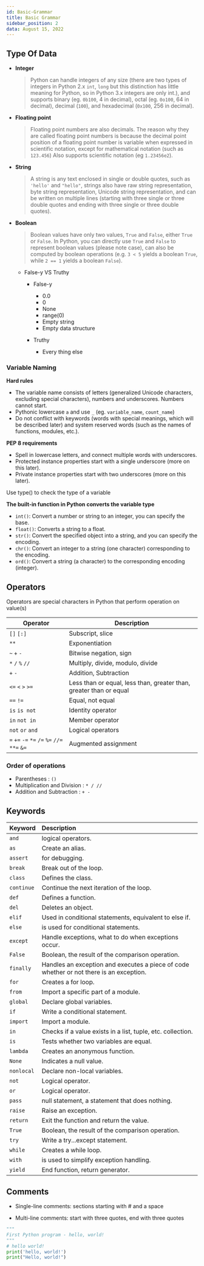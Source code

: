 ```yaml
---
id: Basic-Grammar
title: Basic Grammar
sidebar_position: 2
data: August 15, 2022
---
```


## Type Of Data

-   **Integer**

    > Python can handle integers of any size (there are two types of integers in Python 2.x `int`, `long` but this distinction has little meaning for Python, so in Python 3.x integers are only int.), and supports binary (eg. `0b100`, 4 in decimal), octal (eg. `0o100`, 64 in decimal), decimal (`100`), and hexadecimal (`0x100`, 256 in decimal).

-   **Floating point**

    > Floating point numbers are also decimals. The reason why they are called floating point numbers is because the decimal point position of a floating point number is variable when expressed in scientific notation, except for mathematical notation (such as `123.456`) Also supports scientific notation (eg `1.23456e2`).

-   **String**

    > A string is any text enclosed in single or double quotes, such as `'hello'` and `"hello"`, strings also have raw string representation, byte string representation, Unicode string representation, and can be written on multiple lines (starting with three single or three double quotes and ending with three single or three double quotes).

-   **Boolean**

    > Boolean values ​​have only two values, `True` and `False`, either `True` or `False`. In Python, you can directly use `True` and `False` to represent boolean values ​​(please note case), can also be computed by boolean operations (e.g. `3 < 5` yields a boolean `True`, while `2 == 1` yields a boolean `False`).

    -   False-y VS Truthy

        -   False-y

            -   0.0
            -   0
            -   None
            -   range(0)
            -   Empty string
            -   Empty data structure

        -   Truthy

            -   Every thing else

### Variable Naming

**Hard rules**

-   The variable name consists of letters (generalized Unicode characters, excluding special characters), numbers and underscores. Numbers cannot start.
-   Pythonic lowercase `a` and use `_` (eg. `variable_name`, `count_name`)
-   Do not conflict with keywords (words with special meanings, which will be described later) and system reserved words (such as the names of functions, modules, etc.).

**PEP 8 requirements**

-   Spell in lowercase letters, and connect multiple words with underscores.
-   Protected instance properties start with a single underscore (more on this later).
-   Private instance properties start with two underscores (more on this later).

Use type() to check the type of a variable

**The built-in function in Python converts the variable type**

-   `int()`: Convert a number or string to an integer, you can specify the base.
-   `float()`: Converts a string to a float.
-   `str()`: Convert the specified object into a string, and you can specify the encoding.
-   `chr()`: Convert an integer to a string (one character) corresponding to the encoding.
-   `ord()`: Convert a string (a character) to the corresponding encoding (integer).

## Operators

Operators are special characters in Python that perform operation on value(s)

| Operator                                      | Description                                                        |
| --------------------------------------------- | ------------------------------------------------------------------ |
| `[]` `[:]`                                    | Subscript, slice                                                   |
| `**`                                          | Exponentiation                                                     |
| `~` `+` `-`                                   | Bitwise negation, sign                                             |
| `*` `/` `%` `//`                              | Multiply, divide, modulo, divide                                   |
| `+` `-`                                       | Addition, Subtraction                                              |
| `<=` `<` `>` `>=`                             | Less than or equal, less than, greater than, greater than or equal |
| `==` `!=`                                     | Equal, not equal                                                   |
| `is` `is not`                                 | Identity operator                                                  |
| `in` `not in`                                 | Member operator                                                    |
| `not` `or` `and`                              | Logical operators                                                  |
| `=` `+=` `-=` `*=` `/=` `%=` `//=` `**=` `&=` | Augmented assignment                                               |

### Order of operations

-   Parentheses : `()`
-   Multiplication and Division : `* / //`
-   Addition and Subtraction : `+ -`

## Keywords

| Keyword    | Description                                                                             |
| :--------- | :-------------------------------------------------------------------------------------- |
| `and`      | logical operators.                                                                      |
| `as`       | Create an alias.                                                                        |
| `assert`   | for debugging.                                                                          |
| `break`    | Break out of the loop.                                                                  |
| `class`    | Defines the class.                                                                      |
| `continue` | Continue the next iteration of the loop.                                                |
| `def`      | Defines a function.                                                                     |
| `del`      | Deletes an object.                                                                      |
| `elif`     | Used in conditional statements, equivalent to else if.                                  |
| `else`     | is used for conditional statements.                                                     |
| `except`   | Handle exceptions, what to do when exceptions occur.                                    |
| `False`    | Boolean, the result of the comparison operation.                                        |
| `finally`  | Handles an exception and executes a piece of code whether or not there is an exception. |
| `for`      | Creates a for loop.                                                                     |
| `from`     | Import a specific part of a module.                                                     |
| `global`   | Declare global variables.                                                               |
| `if`       | Write a conditional statement.                                                          |
| `import`   | Import a module.                                                                        |
| `in`       | Checks if a value exists in a list, tuple, etc. collection.                             |
| `is`       | Tests whether two variables are equal.                                                  |
| `lambda`   | Creates an anonymous function.                                                          |
| `None`     | Indicates a null value.                                                                 |
| `nonlocal` | Declare non-local variables.                                                            |
| `not`      | Logical operator.                                                                       |
| `or`       | Logical operator.                                                                       |
| `pass`     | null statement, a statement that does nothing.                                          |
| `raise`    | Raise an exception.                                                                     |
| `return`   | Exit the function and return the value.                                                 |
| `True`     | Boolean, the result of the comparison operation.                                        |
| `try`      | Write a try...except statement.                                                         |
| `while`    | Creates a while loop.                                                                   |
| `with`     | is used to simplify exception handling.                                                 |
| `yield`    | End function, return generator.                                                         |

## Comments

-   Single-line comments: sections starting with # and a space

-   Multi-line comments: start with three quotes, end with three quotes

```python
"""
First Python program - hello, world!
"""
# hello world!
print('hello, world!')
print("Hello, world!")
```
